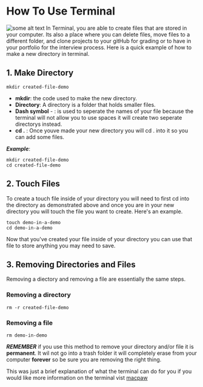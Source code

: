 # How To Use Terminal
![some alt text](https://images.unsplash.com/photo-1493020258366-be3ead1b3027?q=80&w=2960&auto=format&fit=crop&ixlib=rb-4.0.3&ixid=M3wxMjA3fDB8MHxwaG90by1wYWdlfHx8fGVufDB8fHx8fA%3D%3D)
In Terminal, you are able to create files that are stored in your computer. Its also a place where you can delete files, move files to a different folder, and clone projects to your gitHub for grading or to have in your portfolio for the interview process. Here is a quick example of how to make a new directory in terminal.

## 1. Make Directory
```
mkdir created-file-demo
```
+ **mkdir**: the code used to make the new directory.
+ **Directory**: A directory is a folder that holds smaller files. 
+ **Dash symbol** - : is used to seperate the names of your file because the terminal will not allow you to use spaces it will create two seperate directorys instead.
+ **cd .** : Once youve made your new directory you will cd . into it so you can add some files.

***Example***:
```
mkdir created-file-demo
cd created-file-demo
```



## 2. Touch Files
To create a touch file inside of your directory you will need to first cd into the directory as demonstrated above and once you are in your new directory you will touch the file you want to create. Here's an example.
```
touch demo-in-a-demo
cd demo-in-a-demo
```
Now that you've created your file inside of your directory you can use that file to store anything you may need to save.

## 3. Removing Directories and Files

Removing a diectory and removing a file are essentially the same steps. 

### Removing a directory
```
rm -r created-file-demo
```
### Removing a file
```
rm demo-in-demo
```
***REMEMBER*** if you use this method to remove your directory and/or file it is **permanent**. It wil not go into a trash folder it will completely erase from your computer **forever** so be sure you are removing the right thing.

This was just a brief explanation of what the terminal can do for you if you would like more information on the terminal vist [macpaw](https://macpaw.com/how-to/use-terminal-on-mac?campaign=cmmx_search_dsa_us_en&ci=20156703004&adgroupid=149450658139&adpos=&ck=&targetid=dsa-2064653553349&match=&gnetwork=g&creative=658984727948&placement=&placecat=&accname=cmm&gad_source=1&gbraid=0AAAAADxMIddDsKy_Tq0TGlpgnOL2DuBKW&gclid=EAIaIQobChMI6Kbmn8ijiwMVPaFaBR2_BhzrEAAYASAAEgIAT_D_BwE)



